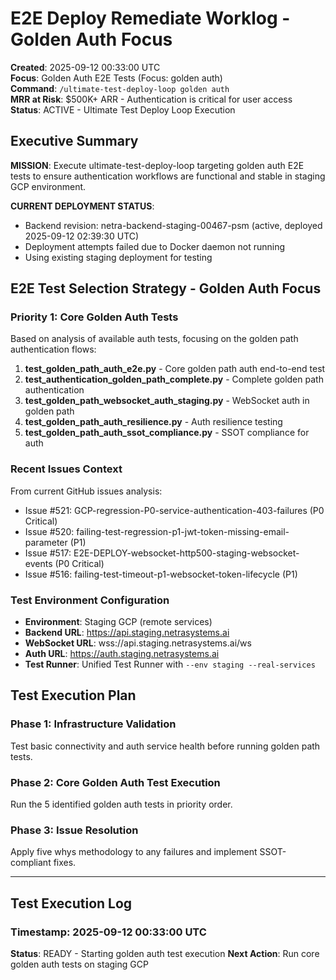 # E2E Deploy Remediate Worklog - Golden Auth Focus
**Created**: 2025-09-12 00:33:00 UTC  
**Focus**: Golden Auth E2E Tests (Focus: golden auth)  
**Command**: `/ultimate-test-deploy-loop golden auth`  
**MRR at Risk**: $500K+ ARR - Authentication is critical for user access  
**Status**: ACTIVE - Ultimate Test Deploy Loop Execution

## Executive Summary
**MISSION**: Execute ultimate-test-deploy-loop targeting golden auth E2E tests to ensure authentication workflows are functional and stable in staging GCP environment.

**CURRENT DEPLOYMENT STATUS**: 
- Backend revision: netra-backend-staging-00467-psm (active, deployed 2025-09-12 02:39:30 UTC)
- Deployment attempts failed due to Docker daemon not running
- Using existing staging deployment for testing

## E2E Test Selection Strategy - Golden Auth Focus

### Priority 1: Core Golden Auth Tests
Based on analysis of available auth tests, focusing on the golden path authentication flows:

1. **test_golden_path_auth_e2e.py** - Core golden path auth end-to-end test
2. **test_authentication_golden_path_complete.py** - Complete golden path authentication
3. **test_golden_path_websocket_auth_staging.py** - WebSocket auth in golden path
4. **test_golden_path_auth_resilience.py** - Auth resilience testing
5. **test_golden_path_auth_ssot_compliance.py** - SSOT compliance for auth

### Recent Issues Context
From current GitHub issues analysis:
- Issue #521: GCP-regression-P0-service-authentication-403-failures (P0 Critical)
- Issue #520: failing-test-regression-p1-jwt-token-missing-email-parameter (P1)
- Issue #517: E2E-DEPLOY-websocket-http500-staging-websocket-events (P0 Critical)
- Issue #516: failing-test-timeout-p1-websocket-token-lifecycle (P1)

### Test Environment Configuration
- **Environment**: Staging GCP (remote services)
- **Backend URL**: https://api.staging.netrasystems.ai
- **WebSocket URL**: wss://api.staging.netrasystems.ai/ws
- **Auth URL**: https://auth.staging.netrasystems.ai
- **Test Runner**: Unified Test Runner with `--env staging --real-services`

## Test Execution Plan

### Phase 1: Infrastructure Validation
Test basic connectivity and auth service health before running golden path tests.

### Phase 2: Core Golden Auth Test Execution
Run the 5 identified golden auth tests in priority order.

### Phase 3: Issue Resolution
Apply five whys methodology to any failures and implement SSOT-compliant fixes.

---

## Test Execution Log

### Timestamp: 2025-09-12 00:33:00 UTC
**Status**: READY - Starting golden auth test execution
**Next Action**: Run core golden auth tests on staging GCP
